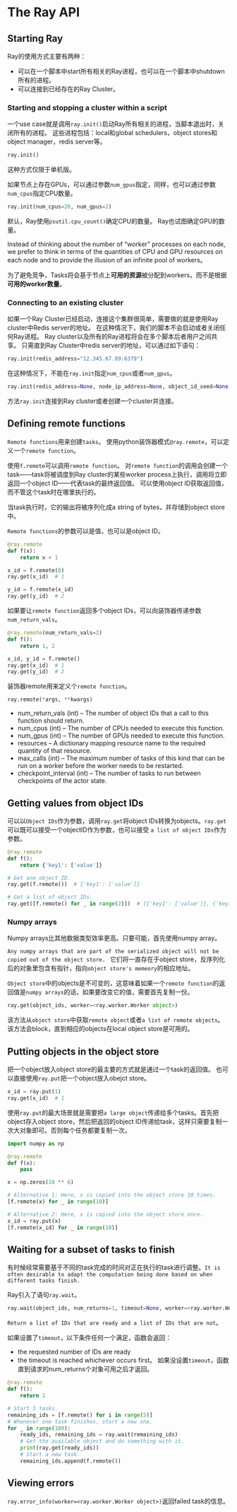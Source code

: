 # The Ray API
## Starting Ray
Ray的使用方式主要有两种：
* 可以在一个脚本中start所有相关的Ray进程，也可以在一个脚本中shutdown所有的进程。
* 可以连接到已经存在的Ray Cluster。

### Starting and stopping a cluster within a script
一个use case就是调用`ray.init()`启动Ray所有相关的进程，当脚本退出时，关闭所有的进程。
这些进程包括：local和global schedulers，object stores和object manager，redis server等。
```python
ray.init()
```
这种方式仅限于单机版。

如果节点上存在GPUs，可以通过参数`num_gpus`指定，同样，也可以通过参数`num_cpus`指定CPU数量。
```python
ray.init(num_cpus=20, num_gpus=2)
```

默认，Ray使用`psutil.cpu_count()`确定CPU的数量。 Ray也试图确定GPU的数量。

Instead of thinking about the number of “worker” processes on each node, we prefer to think in terms of the quantities of CPU and GPU resources on each node and to provide the illusion of an infinite pool of workers。

为了避免竞争，Tasks将会基于节点上**可用的资源**被分配到workers，而不是根据**可用的worker数量**。

### Connecting to an existing cluster
如果一个Ray Cluster已经启动，连接这个集群很简单，需要做的就是使用Ray cluster中Redis server的地址。 
在这种情况下，我们的脚本不会启动或者关闭任何Ray进程。
Ray cluster以及所有的Ray进程将会在多个脚本后者用户之间共享。
只需直到Ray Cluster中redis server的地址，可以通过如下语句：
```python
ray.init(redis_address="12.345.67.89:6379")
```

在这种情况下，不能在`ray.init`指定`num_cpus`或者`num_gpus`。

```python
ray.init(redis_address=None, node_ip_address=None, object_id_seed=None, num_workers=None, driver_mode=0, redirect_output=False, num_cpus=None, num_gpus=None, resources=None, num_custom_resource=None, num_redis_shards=None, redis_max_clients=None, plasma_directory=None, huge_pages=False, include_webui=True)
```

方法`ray.init`连接到Ray cluster或者创建一个cluster并连接。
## Defining remote functions
`Remote functions`用来创建`tasks`。
使用python装饰器模式`@ray.remote`，可以定义一个`remote function`。

使用`f.remote`可以调用`remote function`。
对`remote function`的调用会创建一个task——task将被调度到Ray cluster的某些worker process上执行，调用将立即返回一个object ID——代表task的最终返回值。
可以使用object ID获取返回值，而不管这个task时在哪里执行的。

当task执行时，它的输出将被序列化成a string of bytes，并存储到object store中。

`Remote functions`的参数可以是值，也可以是object ID。

```python
@ray.remote
def f(x):
    return x + 1

x_id = f.remote(0)
ray.get(x_id)  # 1

y_id = f.remote(x_id)
ray.get(y_id)  # 2
```

如果要让`remote function`返回多个object IDs，可以向装饰器传递参数`num_return_vals`。
```python
@ray.remote(num_return_vals=2)
def f():
    return 1, 2

x_id, y_id = f.remote()
ray.get(x_id)  # 1
ray.get(y_id)  # 2
```
装饰器remote用来定义个`remote function`。
```python
ray.remote(*args, **kwargs)
```
* num_return_vals (int) – The number of object IDs that a call to this function should return.
* num_cpus (int) – The number of CPUs needed to execute this function.
* num_gpus (int) – The number of GPUs needed to execute this function.
* resources – A dictionary mapping resource name to the required quantity of that resource.
* max_calls (int) – The maximum number of tasks of this kind that can be run on a worker before the worker needs to be restarted.
* checkpoint_interval (int) – The number of tasks to run between checkpoints of the actor state.

## Getting values from object IDs
可以以`Object IDs`作为参数，调用`ray.get`将object IDs转换为objects。`ray.get`可以既可以接受一个objectID作为参数，也可以接受 `a list of object IDs`作为参数。 
```python
@ray.remote
def f():
    return {'key1': ['value']}

# Get one object ID.
ray.get(f.remote())  # {'key1': ['value']}

# Get a list of object IDs.
ray.get([f.remote() for _ in range(2)])  # [{'key1': ['value']}, {'key1': ['value']}]
```

### Numpy arrays
Numpy arrays比其他数据类型效率更高。只要可能，首先使用numpy array。

`Any numpy arrays that are part of the serialized object will not be copied out of the object store. `
它们将一直存在于object store，反序列化后的对象里包含有指针，指向`object store's memeory`的相应地址。

`Object store`中的objects是不可变的，这意味着如果一个`remote function`的返回值是`numpy arrays`的话，如果要改变它的值，需要首先复制一份。

```python
ray.get(object_ids, worker=<ray.worker.Worker object>)
```
该方法从`object store`中获取`remote object`或者`a list of remote objects`。
该方法会block，直到相应的objects在local object store是可用的。

## Putting objects in the object store
把一个object放入object store的最主要的方式就是通过一个task的返回值。
也可以直接使用`ray.put`把一个object放入obejct store。
```python
x_id = ray.put(1)
ray.get(x_id)  # 1
```
使用`ray.put`的最大场景就是需要把`a large object`传递给多个tasks。首先把object存入object store，然后把返回的object ID传递给task，这样只需要复制一次大对象即可。否则每个任务都要复制一次。
```python
import numpy as np

@ray.remote
def f(x):
    pass

x = np.zeros(10 ** 6)

# Alternative 1: Here, x is copied into the object store 10 times.
[f.remote(x) for _ in range(10)]

# Alternative 2: Here, x is copied into the object store once.
x_id = ray.put(x)
[f.remote(x_id) for _ in range(10)]
```

## Waiting for a subset of tasks to finish
有时候经常需要基于不同的task完成的时间对正在执行的task进行调整。`It is often desirable to adapt the computation being done based on when different tasks finish. `

Ray引入了语句`ray.wait`。

```python
ray.wait(object_ids, num_returns=1, timeout=None, worker=<ray.worker.Worker object>)
```
`Return a list of IDs that are ready and a list of IDs that are not`。

如果设置了`timeout`，以下条件任何一个满足，函数会返回：
* the requested number of IDs are ready
* the timeout is reached
whichever occurs first。
如果没设置`timeout`，函数直到请求的num_returns个对象可用之后才返回。

```python
@ray.remote
def f():
    return 1

# Start 5 tasks.
remaining_ids = [f.remote() for i in range(5)]
# Whenever one task finishes, start a new one.
for _ in range(100):
    ready_ids, remaining_ids = ray.wait(remaining_ids)
    # Get the available object and do something with it.
    print(ray.get(ready_ids))
    # Start a new task.
    remaining_ids.append(f.remote())
```
## Viewing errors
`ray.error_info(worker=<ray.worker.Worker object>)`返回failed task的信息。

